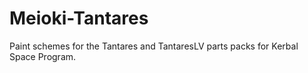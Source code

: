 # Meioki-Tantares
Paint schemes for the Tantares and TantaresLV parts packs for Kerbal Space Program.
